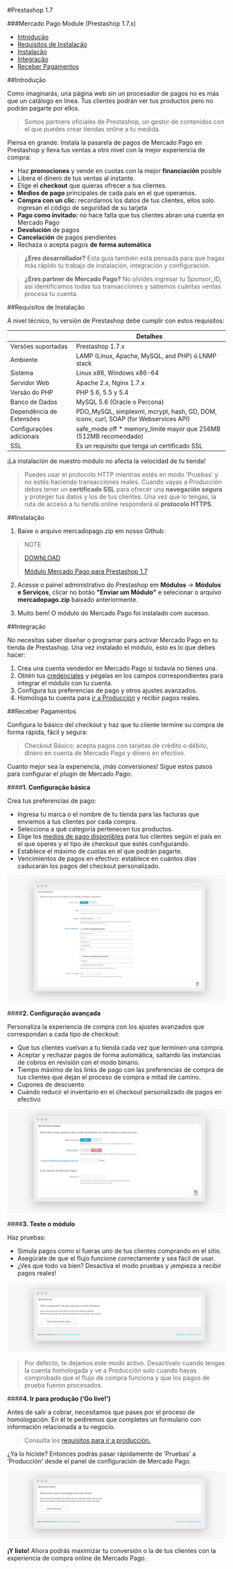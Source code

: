 #Prestashop 1.7


###Mercado Pago Module (Prestashop 1.7.x)

* [Introdução](#bookmark_introdução)
* [Requisitos de Instalação](#bookmark_requisitos_de_instalação)
* [Instalação](#bookmark_instalação)
* [Integração](#bookmark_integração)
* [Receber Pagamentos](#bookmark_receber_pagamentos)

##Introdução

Como imaginarás, una página web sin un procesador de pagos no es más que un catálogo en línea. Tus clientes podrán ver tus productos pero no podrán pagarte por ellos. 

> Somos partners oficiales de Prestashop, un gestor de contenidos con el que puedes crear tiendas online a tu medida.

Piensa en grande. Instala la pasarela de pagos de Mercado Pago en Prestashop y lleva tus ventas a otro nivel con la mejor experiencia de compra:

* Haz **promociones** y vende en cuotas con la mejor **financiación** posible
* Libera el dinero de tus ventas al instante.
* Elige el **checkout** que quieras ofrecer a tus clientes.
* **Medios de pago** principales de cada país en el que operamos.
* **Compra con un clic:** recordamos los datos de tus clientes, ellos solo ingresan el código de seguridad de su tarjeta
* **Pago como invitado:** no hace falta que tus clientes abran una cuenta en Mercado Pago
* **Devolución** de pagos 
* **Cancelación** de pagos pendientes
* Rechaza o acepta pagos **de forma automática**

> **¿Eres desarrollador?** Esta guía también está pensada para que hagas más rápido tu trabajo de instalación, integración y configuración.

> **¿Eres partner de Mercado Pago?** No olvides ingresar tu Sponsor_ID, así identificamos todas tus transacciones y sabemos cuántas ventas procesa tu cuenta. 

##Requisitos de Instalação

A nivel técnico, tu versión de Prestashop debe cumplir con estos requisitos: 

|                            | Detalhes                                                                                       |
|----------------------------|------------------------------------------------------------------------------------------------|
| Versões suportadas         | Prestashop 1.7.x                                                                               |
| Ambiente                   | LAMP (Linux, Apache, MySQL, and PHP) ó LNMP stack                                              |
| Sistema                    | Linux x86, Windows x86-64                                                                      |
| Servidor Web               | Apache 2.x,  Nginx 1.7.x                                                                       |
| Versão do PHP              | PHP 5.6, 5.5 y 5.4                                                                             |
| Banco de Dados             | MySQL 5.6 (Oracle o Percona)                                                                   |
| Dependência de Extensões   | PDO_MySQL, simplexml, mcrypt, hash, GD, DOM, iconv, curl, SOAP (for Webservices API)           |
| Configurações adicionais   | safe_mode off * memory_limite mayor que 256MB (512MB recomendado)                              |
| SSL                        | Es un requisito que tenga un certificado SSL                                                   |

¡La instalación de nuestro módulo no afecta la velocidad de tu tienda! 

>Puedes usar el protocolo HTTP mientras estés en modo ‘Pruebas’ y no estés haciendo transacciones reales. Cuando vayas a Producción debes tener un **certificado SSL** para ofrecer una **navegación segura** y proteger tus datos y los de tus clientes. Una vez que lo tengas, la ruta de acceso a tu tienda online responderá al **protocolo HTTPS**.

##Instalação

1) Baixe o arquivo mercadopago.zip em nosso Github.

> NOTE
>
> [DOWNLOAD](https://github.com/mercadopago/cart-prestashop-6/blob/master/mercadopago.zip)
>
> [Módulo Mercado Pago para Prestashop 1.7](https://github.com/mercadopago/cart-prestashop-6/blob/master/mercadopago.zip)

2) Acesse o painel administrativo do Prestashop em **Módulos** -> **Módulos e Serviços**, clicar no botão **"Enviar um Módulo"** e selecionar o arquivo **mercadopago.zip** baixado anteriormente.

3) Muito bem! O módulo do Mercado Pago foi instalado com sucesso.

##Integração

No necesitas saber diseñar o programar para activar Mercado Pago en tu tienda de Prestashop. Una vez instalado el módulo, esto es lo que debes hacer:

1. Crea una cuenta vendedor en Mercado Pago si todavía no tienes una.
2. Obtén tus [credenciales](https://www.mercadopago.com.ar/developers/es/guides/localization/credentials) y pégalas en los campos correspondientes para integrar el módulo con tu cuenta.
3. Configura tus preferencias de pago y otros ajustes avanzados.
4. Homologa tu cuenta para [ir a Producción](https://www.mercadopago.com.ar/developers/es/guides/payments/api/goto-production/) y recibir pagos reales.

##Receber Pagamentos

Configura lo básico del checkout y haz que tu cliente termine su compra de forma rápida, fácil y segura:

> Checkout Básico: acepta pagos con tarjetas de crédito o débito, dinero en cuenta de Mercado Pago y dinero en efectivo.

Cuanto mejor sea la experiencia, ¡más conversiones! Sigue estos pasos para configurar el plugin de Mercado Pago:

####**1. Configuração básica**

Crea tus preferencias de pago:

- Ingresa tu marca o el nombre de tu tienda para las facturas que enviemos a tus clientes por cada compra.
- Selecciona a qué categoría pertenecen tus productos.
- Elige los [medios de pago disponibles](https://www.mercadopago.com.ar/developers/es/guides/localization/payment-methods/) para tus clientes según el país en el que operes y el tipo de checkout que estés configurando. 
- Establece el máximo de cuotas en el que podrán pagarte.
- Vencimientos de pagos en efectivo: establece en cuántos días caducarán los pagos del checkout personalizado.  

![Configuração básica](/images/prestashop/br_basico.png)

####**2. Configuração avançada**

Personaliza la experiencia de compra con los ajustes avanzados que correspondan a cada tipo de checkout:

- Que tus clientes vuelvan a tu tienda cada vez que terminen una compra.
- Aceptar y rechazar pagos de forma automática, saltando las instancias de cobros en revisión con el modo binario.
- Tiempo máximo de los links de pago con las preferencias de compra de tus clientes que dejan el proceso de compra a mitad de camino.
- Cupones de descuento
- Cuándo reducir el inventario en el checkout personalizado de pagos en efectivo

![Configuração avanzada](/images/prestashop/br_avanzado.png)

####**3. Teste o módulo**

Haz pruebas:

- Simula pagos como si fueras uno de tus clientes comprando en el sitio.
- Asegúrate de que el flujo funcione correctamente y sea fácil de usar. 
- ¿Ves que todo va bien? Desactiva el modo pruebas y ¡empieza a recibir pagos reales! 

![Testar loja](/images/prestashop/br_testear.png)

> Por defecto, te dejamos este modo activo. Desactívalo cuando tengas la cuenta homologada y ve a Producción solo cuando hayas comprobado que el flujo de compra funciona y que los pagos de prueba fueron procesados. 

####**4. Ir para produção (‘Go live!’)**

Antes de salir a cobrar, necesitamos que pases por el proceso de homologación. En él te pediremos que completes un formulario con información relacionada a tu negocio. 

> Consulta los [requisitos para ir a producción.](https://www.mercadopago.com.ar/developers/es/guides/payments/api/goto-production/)

¿Ya lo hiciste? Entonces podrás pasar rápidamente de ‘Pruebas’ a ‘Producción’ desde el panel de configuración de Mercado Pago. 

![Começar a vender](/images/prestashop/br_vender.png)

**¡Y listo!** Ahora podrás maximizar tu conversión o la de tus clientes con la experiencia de compra online de Mercado Pago. 
